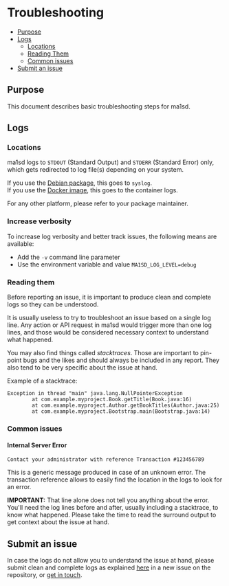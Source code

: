 # Troubleshooting
- [Purpose](#purpose)
- [Logs](#logs)
  - [Locations](#locations)
  - [Reading Them](#reading-them)
  - [Common issues](#common-issues)
- [Submit an issue](#submit-an-issue)

## Purpose
This document describes basic troubleshooting steps for ma1sd.

## Logs
### Locations
ma1sd logs to `STDOUT` (Standard Output) and `STDERR` (Standard Error) only, which gets redirected
to log file(s) depending on your system.

If you use the [Debian package](install/debian.md), this goes to `syslog`.  
If you use the [Docker image](install/docker.md), this goes to the container logs.  

For any other platform, please refer to your package maintainer.

### Increase verbosity
To increase log verbosity and better track issues, the following means are available:
- Add the `-v` command line parameter
- Use the environment variable and value `MA1SD_LOG_LEVEL=debug`

### Reading them
Before reporting an issue, it is important to produce clean and complete logs so they can be understood.

It is usually useless to try to troubleshoot an issue based on a single log line. Any action or API request
in ma1sd would trigger more than one log lines, and those would be considered necessary context to
understand what happened.

You may also find things called *stacktraces*. Those are important to pin-point bugs and the likes and should
always be included in any report. They also tend to be very specific about the issue at hand.

Example of a stacktrace:
```
Exception in thread "main" java.lang.NullPointerException
        at com.example.myproject.Book.getTitle(Book.java:16)
        at com.example.myproject.Author.getBookTitles(Author.java:25)
        at com.example.myproject.Bootstrap.main(Bootstrap.java:14)
```

### Common issues
#### Internal Server Error
`Contact your administrator with reference Transaction #123456789`

This is a generic message produced in case of an unknown error. The transaction reference allows to easily find
the location in the logs to look for an error.

**IMPORTANT:** That line alone does not tell you anything about the error. You'll need the log lines before and after,
usually including a stacktrace, to know what happened. Please take the time to read the surround output to get
context about the issue at hand.

## Submit an issue
In case the logs do not allow you to understand the issue at hand, please submit clean and complete logs
as explained [here](#reading-them) in a new issue on the repository, or [get in touch](../README.md#contact).
